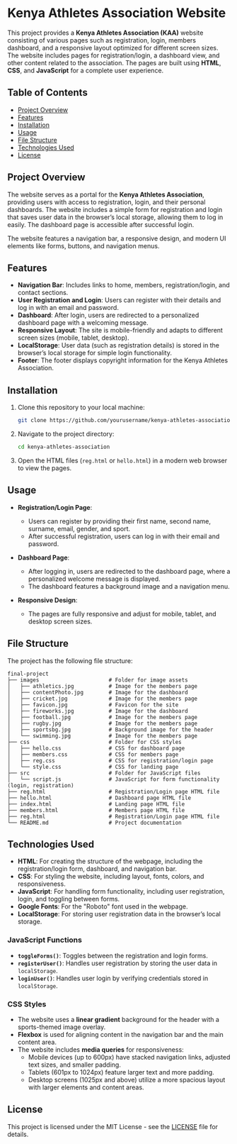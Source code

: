 # Kenya Athletes Association Website

This project provides a **Kenya Athletes Association (KAA)** website consisting of various pages such as registration, login, members dashboard, and a responsive layout optimized for different screen sizes. The website includes pages for registration/login, a dashboard view, and other content related to the association. The pages are built using **HTML**, **CSS**, and **JavaScript** for a complete user experience.

## Table of Contents

- [Project Overview](#project-overview)
- [Features](#features)
- [Installation](#installation)
- [Usage](#usage)
- [File Structure](#file-structure)
- [Technologies Used](#technologies-used)
- [License](#license)

## Project Overview

The website serves as a portal for the **Kenya Athletes Association**, providing users with access to registration, login, and their personal dashboards. The website includes a simple form for registration and login that saves user data in the browser’s local storage, allowing them to log in easily. The dashboard page is accessible after successful login.

The website features a navigation bar, a responsive design, and modern UI elements like forms, buttons, and navigation menus. 

## Features

- **Navigation Bar**: Includes links to home, members, registration/login, and contact sections.
- **User Registration and Login**: Users can register with their details and log in with an email and password.
- **Dashboard**: After login, users are redirected to a personalized dashboard page with a welcoming message.
- **Responsive Layout**: The site is mobile-friendly and adapts to different screen sizes (mobile, tablet, desktop).
- **LocalStorage**: User data (such as registration details) is stored in the browser’s local storage for simple login functionality.
- **Footer**: The footer displays copyright information for the Kenya Athletes Association.

## Installation

1. Clone this repository to your local machine:
    ```bash
    git clone https://github.com/yourusername/kenya-athletes-association.git
    ```

2. Navigate to the project directory:
    ```bash
    cd kenya-athletes-association
    ```

3. Open the HTML files (`reg.html` or `hello.html`) in a modern web browser to view the pages.

## Usage

- **Registration/Login Page**:
    - Users can register by providing their first name, second name, surname, email, gender, and sport.
    - After successful registration, users can log in with their email and password.
  
- **Dashboard Page**:
    - After logging in, users are redirected to the dashboard page, where a personalized welcome message is displayed.
    - The dashboard features a background image and a navigation menu.

- **Responsive Design**:
    - The pages are fully responsive and adjust for mobile, tablet, and desktop screen sizes.

## File Structure

The project has the following file structure:

```
final-project
├── images                      # Folder for image assets 
│   ├── athletics.jpg           # Image for the members page
│   ├── contentPhoto.jpg        # Image for the dashboard
│   ├── cricket.jpg             # Image for the members page
│   ├── favicon.jpg             # Favicon for the site
│   ├── fireworks.jpg           # Image for the dashboard
│   ├── football.jpg            # Image for the members page
│   ├── rugby.jpg               # Image for the members page 
│   ├── sportsbg.jpg            # Background image for the header 
│   └── swimming.jpg            # Image for the members page 
├── css                         # Folder for CSS styles 
│   ├── hello.css               # CSS for dashboard page   
│   ├── members.css             # CSS for members page
│   ├── reg.css                 # CSS for registration/login page
│   └── style.css               # CSS for landing page
├── src                         # Folder for JavaScript files   
│   └── script.js               # JavaScript for form functionality (login, registration) 
├── reg.html                    # Registration/Login page HTML file 
├── hello.html                  # Dashboard page HTML file
├── index.html                  # Landing page HTML file
├── members.html                # Members page HTML file
├── reg.html                    # Registration/Login page HTML file 
└── README.md                   # Project documentation

```


## Technologies Used

- **HTML**: For creating the structure of the webpage, including the registration/login form, dashboard, and navigation bar.
- **CSS**: For styling the website, including layout, fonts, colors, and responsiveness.
- **JavaScript**: For handling form functionality, including user registration, login, and toggling between forms.
- **Google Fonts**: For the "Roboto" font used in the webpage.
- **LocalStorage**: For storing user registration data in the browser’s local storage.

### JavaScript Functions
- **`toggleForms()`**: Toggles between the registration and login forms.
- **`registerUser()`**: Handles user registration by storing the user data in `localStorage`.
- **`loginUser()`**: Handles user login by verifying credentials stored in `localStorage`.

### CSS Styles
- The website uses a **linear gradient** background for the header with a sports-themed image overlay.
- **Flexbox** is used for aligning content in the navigation bar and the main content area.
- The website includes **media queries** for responsiveness:
  - Mobile devices (up to 600px) have stacked navigation links, adjusted text sizes, and smaller padding.
  - Tablets (601px to 1024px) feature larger text and more padding.
  - Desktop screens (1025px and above) utilize a more spacious layout with larger elements and content areas.

## License

This project is licensed under the MIT License - see the [LICENSE](LICENSE) file for details.
